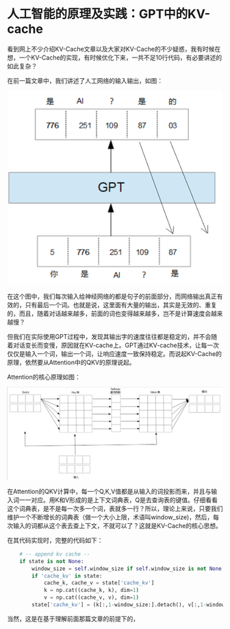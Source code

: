 # 人工智能的原理及实践：GPT中的KV-cache

看到网上不少介绍KV-Cache文章以及大家对KV-Cache的不少疑惑，我有时候在想，一个KV-Cache的实现，有时候优化下来，一共不足10行代码，有必要讲述的如此复杂？

在前一篇文章中，我们讲述了人工网络的输入输出，如图：

![alt text](../transformers/GPT_InputOutput.png)

在这个图中，我们每次输入给神经网络的都是句子的前面部分，而网络输出真正有效的，只有最后一个词。也就是说，这里面有大量的输出，其实是无效的、重复的，而且，随着对话越来越多，前面的词也变得越来越多，岂不是计算速度会越来越慢？

但我们在实际使用GPT过程中，发现其输出字的速度往往都是稳定的，并不会随着对话变长而变慢，原因就在KV-cache上。GPT通过KV-cache技术，让每一次仅仅是输入一个词，输出一个词，让响应速度一致保持稳定。而说起KV-Cache的原理，依然要从Attention中的QKV的原理说起。

Attention的核心原理如图：

![alt text](../transformers/QKV.png)

在Attention的QKV计算中，每一个Q,K,V值都是从输入的词投影而来，并且与输入词一一对应。用K和V形成的是上下文词典表，Q是去查询表的键值。仔细看看这个词典表，是不是每一次多一个词，表就多一行？所以，理论上来说，只要我们维护一个不断增长的词典表（做一个大小上限，术语叫window_size)，然后，每次输入的词都从这个表去查上下文，不就可以了？这就是KV-Cache的核心思想。

在其代码实现时，完整的代码如下：

``` python
    # -- append kv cache --
    if state is not None:
        window_size = self.window_size if self.window_size is not None else 128
        if 'cache_kv' in state:
            cache_k, cache_v = state['cache_kv']
            k = np.cat((cache_k, k), dim=1)
            v = np.cat((cache_v, v), dim=1)
        state['cache_kv'] = (k[:,1-window_size:].detach(), v[:,1-window_size:].detach())
```

当然，这是在基于理解前面那篇文章的前提下的，